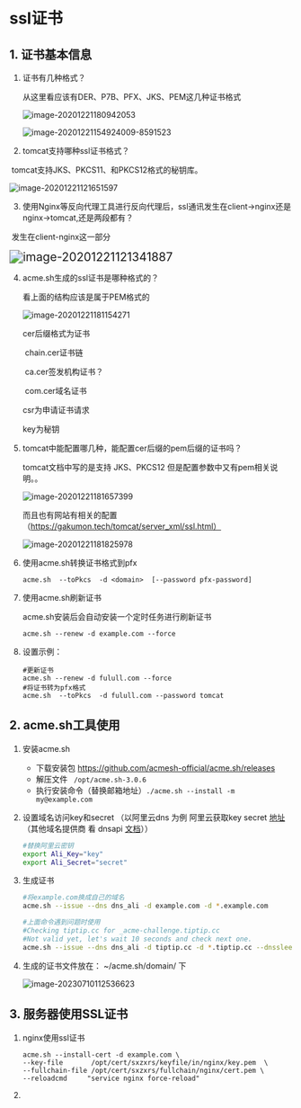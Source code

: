 # ssl证书

## 1. 证书基本信息

1. 证书有几种格式？

   从这里看应该有DER、P7B、PFX、JKS、PEM这几种证书格式

   ![image-20201221180942053](https://s2.loli.net/2023/07/10/C5KQy63oINtfJlk.png)

   ![image-20201221154924009-8591523](https://s2.loli.net/2023/07/10/AaF5Rz6lHQGni2r.png)

2. tomcat支持哪种ssl证书格式？

​       tomcat支持JKS、PKCS11、和PKCS12格式的秘钥库。

![image-20201221121651597](https://s2.loli.net/2023/07/10/7AfsxTtG8I4yc9N.png)

3. 使用Nginx等反向代理工具进行反向代理后，ssl通讯发生在client->nginx还是nginx->tomcat,还是两段都有？

​       发生在client-nginx这一部分

<img src="https://s2.loli.net/2023/07/10/QEfV9puPOAHjgJr.png" alt="image-20201221121341887" style="zoom:150%;" />

4. acme.sh生成的ssl证书是哪种格式的？

   看上面的结构应该是属于PEM格式的

   ![image-20201221181154271](https://s2.loli.net/2023/07/10/dR9fscVbw8xKjGo.png)

   cer后缀格式为证书

   ​	chain.cer证书链

   ​    ca.cer签发机构证书？

   ​    com.cer域名证书

   csr为申请证书请求

   key为秘钥

5. tomcat中能配置哪几种，能配置cer后缀的pem后缀的证书吗？

   tomcat文档中写的是支持 JKS、PKCS12 但是配置参数中又有pem相关说明。。

   ![image-20201221181657399](https://s2.loli.net/2023/07/10/E57CePFxA8ONmyK.png)

   而且也有网站有相关的配置（https://gakumon.tech/tomcat/server_xml/ssl.html）

   ![image-20201221181825978](https://s2.loli.net/2023/07/10/TgPvS2j3srdkEKR.png)

6. 使用acme.sh转换证书格式到pfx

   ```shell
   acme.sh  --toPkcs  -d <domain>  [--password pfx-password]
   ```

7. 使用acme.sh刷新证书

   acme.sh安装后会自动安装一个定时任务进行刷新证书

   ```shell
   acme.sh --renew -d example.com --force
   ```

8. 设置示例：

   ```shell
   #更新证书
   acme.sh --renew -d fulull.com --force
   #将证书转为pfx格式
   acme.sh  --toPkcs  -d fulull.com --password tomcat
   ```


## 2. acme.sh工具使用

1. 安装acme.sh

   * 下载安装包 https://github.com/acmesh-official/acme.sh/releases
   * 解压文件 ``` /opt/acme.sh-3.0.6```
   * 执行安装命令（替换邮箱地址）```./acme.sh --install -m my@example.com```

2. 设置域名访问key和secret （以阿里云dns 为例 阿里云获取key secret [地址](https://ak-console.aliyun.com/#/accesskey) （其他域名提供商 看 dnsapi [文档](https://github.com/acmesh-official/acme.sh/wiki/dnsapi)））

   ```bash
   #替换阿里云密钥
   export Ali_Key="key"
   export Ali_Secret="secret"
   ```

3. 生成证书

   ```bash
   #将example.com换成自己的域名
   acme.sh --issue --dns dns_ali -d example.com -d *.example.com
   
   #上面命令遇到问题时使用
   #Checking tiptip.cc for _acme-challenge.tiptip.cc
   #Not valid yet, let's wait 10 seconds and check next one.
   acme.sh --issue --dns dns_ali -d tiptip.cc -d *.tiptip.cc --dnssleep 300
   ```

4. 生成的证书文件放在： ~/acme.sh/domain/ 下

   ![image-20230710112536623](C:/Users/Administrator/AppData/Roaming/Typora/typora-user-images/image-20230710112536623.png)

## 3. 服务器使用SSL证书

1. nginx使用ssl证书

   ```
   acme.sh --install-cert -d example.com \
   --key-file       /opt/cert/sxzxrs/keyfile/in/nginx/key.pem  \
   --fullchain-file /opt/cert/sxzxrs/fullchain/nginx/cert.pem \
   --reloadcmd     "service nginx force-reload"
   ```

2. 
